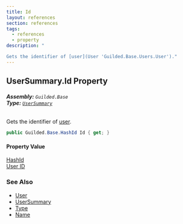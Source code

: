 ```yaml
---
title: Id
layout: references
section: references
tags:
  - references
  - property
description: "

Gets the identifier of [user](User 'Guilded.Base.Users.User')."
---
```


## UserSummary.Id Property
###### **Assembly:** `Guilded.Base`<br/>**Type:** [`UserSummary`](UserSummary 'Guilded.Base.Users.UserSummary')

Gets the identifier of [user](User 'Guilded.Base.Users.User').

```csharp
public Guilded.Base.HashId Id { get; }
```

#### Property Value
[HashId](HashId 'Guilded.Base.HashId')  
[User ID](UserSummary.Id 'Guilded.Base.Users.UserSummary.Id')

### See Also
- [User](User 'Guilded.Base.Users.User')
- [UserSummary](UserSummary 'Guilded.Base.Users.UserSummary')
- [Type](UserSummary.Type 'Guilded.Base.Users.UserSummary.Type')
- [Name](UserSummary.Name 'Guilded.Base.Users.UserSummary.Name')